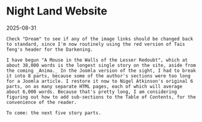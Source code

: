 # Night Land Website

2025-08-31

    Check "Dream" to see if any of the image links should be changed back to standard, since I'm now routinely using the red version of Tais Teng's header for the Darkening.

    I have begun "A Mouse in the Walls of the Lesser Redoubt", which at about 38,000 words is the longest single story on the site, aside from the coming _Anima._ In the Joomla version of the sight, I had to break it into 8 parts, because some of the author's sections were too long for a Joomla article. I restore it now to Nigel Atkinson's original 6 parts, on as many separate HTML pages, each of which will average about 6,000 words. Because that's pretty long, I am considering figuring out how to add sub-sections to the Table of Contents, for the convenience of the reader.

    To come: the next five story parts.





